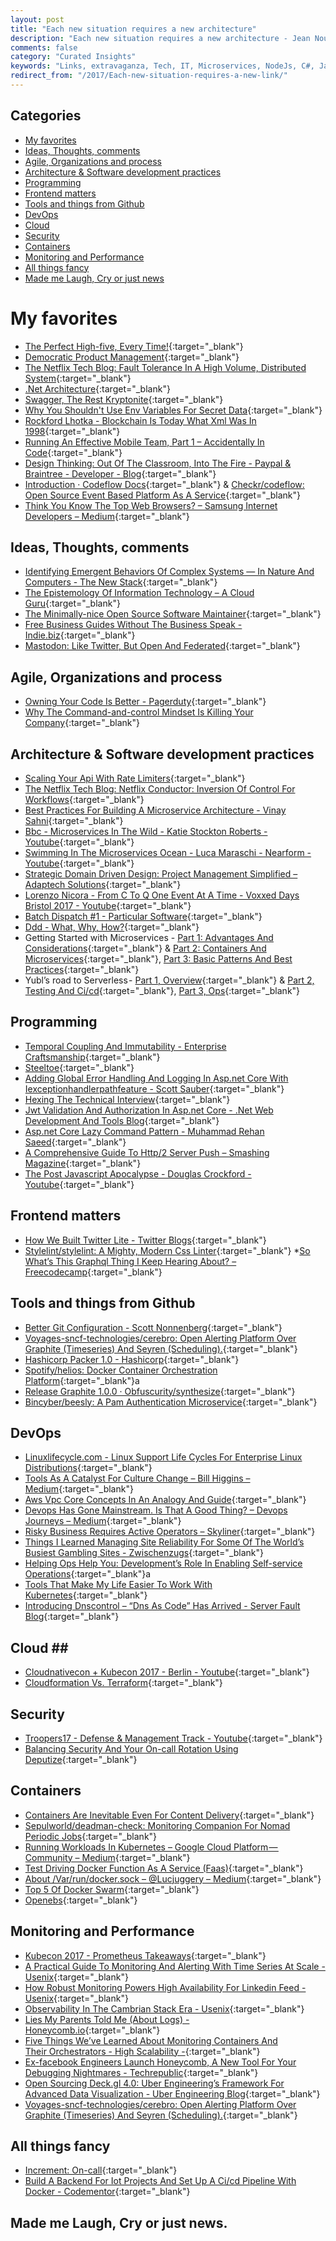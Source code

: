 ```yaml
---
layout: post
title: "Each new situation requires a new architecture"
description: "Each new situation requires a new architecture - Jean Nouvel"
comments: false
category: "Curated Insights"
keywords: "Links, extravaganza, Tech, IT, Microservices, NodeJs, C#, Javascript, Solution architecture"
redirect_from: "/2017/Each-new-situation-requires-a-new-link/"
---
```


## Categories ##
* [My favorites](#favorites)
* [Ideas, Thoughts, comments](#ideas)
* [Agile, Organizations and process](#agile)
* [Architecture & Software development practices](#development)
* [Programming](#net)
* [Frontend matters](#web)
* [Tools and things from Github](#tools)
* [DevOps](#devops)
* [Cloud](#cloud)
* [Security](#security)
* [Containers](#containers)
* [Monitoring and Performance](#monitoring)
* [All things fancy](#buzz)
* [Made me Laugh, Cry or just news](#news)

# My favorites<a name="favorites"></a> #
* [The Perfect High-five, Every Time!](http://www.fiesta5.com/){:target="_blank"}
* [Democratic Product Management](https://www.youtube.com/watch?v=oZ8QrhsA2Eo&index=5&list=PLIpl4GKFQR6cTXv5x6gRr6IN6V3KXVDUZ){:target="_blank"}
* [The Netflix Tech Blog: Fault Tolerance In A High Volume, Distributed System](http://techblog.netflix.com/2012/02/fault-tolerance-in-high-volume.html){:target="_blank"}
* [.Net Architecture](https://www.microsoft.com/net/architecture){:target="_blank"}
* [Swagger, The Rest Kryptonite](https://jimmybogard.com/swagger-the-rest-kryptonite/){:target="_blank"}
* [Why You Shouldn't Use Env Variables For Secret Data](https://diogomonica.com/2017/03/27/why-you-shouldnt-use-env-variables-for-secret-data/){:target="_blank"}
* [Rockford Lhotka - Blockchain Is Today What Xml Was In 1998](http://www.lhotka.net/weblog/BlockchainIsTodayWhatXMLWasIn1998.aspx){:target="_blank"}
* [Running An Effective Mobile Team, Part 1 – Accidentally In Code](https://cate.blog/2017/04/06/running-an-effective-mobile-team-part-1/){:target="_blank"}
* [Design Thinking: Out Of The Classroom, Into The Fire - Paypal & Braintree - Developer - Blog](https://devblog.paypal.com/design-thinking-pm/){:target="_blank"}
* [Introduction · Codeflow Docs](https://codeflow.checkr.com/){:target="_blank"} & [Checkr/codeflow: Open Source Event Based Platform As A Service](https://github.com/checkr/codeflow){:target="_blank"}
* [Think You Know The Top Web Browsers? – Samsung Internet Developers – Medium](https://medium.com/samsung-internet-dev/think-you-know-the-top-web-browsers-458a0a070175){:target="_blank"}

## Ideas, Thoughts, comments <a name="ideas"></a> ##
* [Identifying Emergent Behaviors Of Complex Systems — In Nature And Computers - The New Stack](https://thenewstack.io/identifying-emergent-behaviors-complex-systems-nature-computers/){:target="_blank"}
* [The Epistemology Of Information Technology – A Cloud Guru](https://read.acloud.guru/the-epistemology-of-information-technology-a3f6944cf02c){:target="_blank"}
* [The Minimally-nice Open Source Software Maintainer](http://brson.github.io/2017/04/05/minimally-nice-maintainer){:target="_blank"}
* [Free Business Guides Without The Business Speak - Indie.biz](http://indie.biz/guides/){:target="_blank"}
* [Mastodon: Like Twitter, But Open And Federated](http://2ality.com/2017/04/mastodon.html){:target="_blank"}

## Agile, Organizations and process<a name="agile"></a> ##
* [Owning Your Code Is Better - Pagerduty](https://www.pagerduty.com/blog/developers-own-code/){:target="_blank"}
* [Why The Command-and-control Mindset Is Killing Your Company](http://corporate-rebels.com/mindset/){:target="_blank"}

## Architecture & Software development practices <a name="development"></a> ##
* [Scaling Your Api With Rate Limiters](https://stripe.com/blog/rate-limiters?__s=pir8xboj4vzsweesgzec){:target="_blank"}
* [The Netflix Tech Blog: Netflix Conductor: Inversion Of Control For Workflows](http://techblog.netflix.com/2017/04/netflix-conductor-inversion-of-control.html){:target="_blank"}
* [Best Practices For Building A Microservice Architecture - Vinay Sahni](http://www.vinaysahni.com/best-practices-for-building-a-microservice-architecture){:target="_blank"}
* [Bbc - Microservices In The Wild - Katie Stockton Roberts - Youtube](https://www.youtube.com/watch?v=EGsTf7z-ed4){:target="_blank"}
* [Swimming In The Microservices Ocean - Luca Maraschi - Nearform - Youtube](https://www.youtube.com/watch?v=C8nA5Sx6wKs){:target="_blank"}
* [Strategic Domain Driven Design: Project Management Simplified – Adaptech Solutions](https://adaptechsolutions.net/strategic-domain-driven-design-pm-simplified/?__s=amwwwz5judsp1dsfgko7){:target="_blank"}
* [Lorenzo Nicora - From C To Q One Event At A Time - Voxxed Days Bristol 2017 - Youtube](https://www.youtube.com/watch?v=dsC6RSLBOno&__s=amwwwz5judsp1dsfgko7){:target="_blank"}
* [Batch Dispatch #1 - Particular Software](https://particular.net/blog/batch-dispatch-1?__s=amwwwz5judsp1dsfgko7){:target="_blank"}
* [Ddd - What, Why, How?](https://www.slideshare.net/alexeyzimarev/ddd-what-why-how-74199460?__s=amwwwz5judsp1dsfgko7){:target="_blank"}
* Getting Started with Microservices - [Part 1: Advantages And Considerations](https://blogs.oracle.com/developers/getting-started-with-microservices-part-one){:target="_blank"} & [Part 2: Containers And Microservices](https://blogs.oracle.com/developers/getting-started-with-microservices-part-2){:target="_blank"}, [Part 3: Basic Patterns And Best Practices](https://blogs.oracle.com/developers/getting-started-with-microservices-part-three){:target="_blank"}
* Yubl’s road to Serverless - [Part 1, Overview](https://medium.com/@theburningmonk/yubls-road-to-serverless-part-1-overview-ca348370acde){:target="_blank"} & [Part 2, Testing And Ci/cd](https://medium.com/@theburningmonk/yubls-road-to-serverless-part-2-testing-and-ci-cd-72b2e583fe64){:target="_blank"}, [Part 3, Ops](https://medium.com/hacker-daily/yubls-road-to-serverless-part-3-ops-6c82139bb7ee){:target="_blank"}

## Programming <a name="net"></a> ##
* [Temporal Coupling And Immutability - Enterprise Craftsmanship](http://enterprisecraftsmanship.com/2017/04/10/temporal-coupling-and-immutability/?__s=amwwwz5judsp1dsfgko7){:target="_blank"}
* [Steeltoe](https://steeltoe.io/?__s=amwwwz5judsp1dsfgko7){:target="_blank"}
* [Adding Global Error Handling And Logging In Asp.net Core With Iexceptionhandlerpathfeature - Scott Sauber](https://scottsauber.com/2017/04/03/adding-global-error-handling-and-logging-in-asp-net-core/){:target="_blank"}
* [Hexing The Technical Interview](https://aphyr.com/posts/341-hexing-the-technical-interview){:target="_blank"}
* [Jwt Validation And Authorization In Asp.net Core - .Net Web Development And Tools Blog](https://blogs.msdn.microsoft.com/webdev/2017/04/06/jwt-validation-and-authorization-in-asp-net-core/){:target="_blank"}
* [Asp.net Core Lazy Command Pattern - Muhammad Rehan Saeed](http://rehansaeed.com/asp-net-core-lazy-command-pattern/){:target="_blank"}
* [A Comprehensive Guide To Http/2 Server Push – Smashing Magazine](https://www.smashingmagazine.com/2017/04/guide-http2-server-push/){:target="_blank"}
* [The Post Javascript Apocalypse - Douglas Crockford - Youtube](https://www.youtube.com/watch?v=NPB34lDZj3E){:target="_blank"}

## Frontend matters <a name="web"></a> ##
* [How We Built Twitter Lite - Twitter Blogs](https://blog.twitter.com/2017/how-we-built-twitter-lite){:target="_blank"}
* [Stylelint/stylelint: A Mighty, Modern Css Linter](https://github.com/stylelint/stylelint){:target="_blank"}
*[So What’s This Graphql Thing I Keep Hearing About? – Freecodecamp](https://medium.freecodecamp.com/so-whats-this-graphql-thing-i-keep-hearing-about-baf4d36c20cf){:target="_blank"}

## Tools and things from Github <a name="tools"></a> ##
* [Better Git Configuration - Scott Nonnenberg](https://blog.scottnonnenberg.com/better-git-configuration/){:target="_blank"}
* [Voyages-sncf-technologies/cerebro: Open Alerting Platform Over Graphite (Timeseries) And Seyren (Scheduling).](https://github.com/voyages-sncf-technologies/cerebro?__s=pir8xboj4vzsweesgzec){:target="_blank"}
* [Hashicorp Packer 1.0 - Hashicorp](https://www.hashicorp.com/blog/packer-1-0/){:target="_blank"}
* [Spotify/helios: Docker Container Orchestration Platform](https://github.com/spotify/helios){:target="_blank"}a
* [Release Graphite 1.0.0 · Obfuscurity/synthesize](https://github.com/obfuscurity/synthesize/releases/tag/v3.0.0?__s=pir8xboj4vzsweesgzec){:target="_blank"}
* [Bincyber/beesly: A Pam Authentication Microservice](https://github.com/bincyber/beesly){:target="_blank"}

## DevOps<a name="devops"></a> ##
* [Linuxlifecycle.com - Linux Support Life Cycles For Enterprise Linux Distributions](https://linuxlifecycle.com/){:target="_blank"}
* [Tools As A Catalyst For Culture Change – Bill Higgins – Medium](https://medium.com/@BillHiggins/tools-as-a-catalyst-for-culture-change-f012b2c0b527){:target="_blank"}
* [Aws Vpc Core Concepts In An Analogy And Guide](http://start.jcolemorrison.com/aws-vpc-core-concepts-analogy-guide/){:target="_blank"}
* [Devops Has Gone Mainstream. Is That A Good Thing? – Devops Journeys – Medium](https://medium.com/devops-journeys/devops-has-gone-mainstream-is-that-a-good-thing-1d698baaa12b){:target="_blank"}
* [Risky Business Requires Active Operators – Skyliner](https://blog.skyliner.io/risky-business-requires-active-operators-9debbb082995#.a31cxs9ul){:target="_blank"}
* [Things I Learned Managing Site Reliability For Some Of The World’s Busiest Gambling Sites - Zwischenzugs](https://zwischenzugs.wordpress.com/2017/04/04/things-i-learned-managing-site-reliability-for-some-of-the-worlds-busiest-gambling-sites/){:target="_blank"}
* [Helping Ops Help You: Development’s Role In Enabling Self-service Operations](https://www.slideshare.net/Rundeck/helping-ops-help-you-developments-role-in-enabling-selfservice-operations){:target="_blank"}a
* [Tools That Make My Life Easier To Work With Kubernetes](https://medium.com/google-cloud/tools-that-make-my-life-easier-to-work-with-kubernetes-fce3801086c0){:target="_blank"}
* [Introducing Dnscontrol – “Dns As Code” Has Arrived - Server Fault Blog](http://blog.serverfault.com/2017/04/11/introducing-dnscontrol-dns-as-code-has-arrived/){:target="_blank"}

## Cloud <a name="cloud"></a>##
* [Cloudnativecon + Kubecon 2017 - Berlin - Youtube](https://www.youtube.com/playlist?list=PLj6h78yzYM2PAavlbv0iZkod4IVh_iGqV){:target="_blank"}
* [Cloudformation Vs. Terraform](http://www.afronski.pl/2017/04/11/terraform-vs-cloudformation.html){:target="_blank"}

## Security<a name="security"></a> ##
* [Troopers17 - Defense & Management Track - Youtube](https://www.youtube.com/playlist?list=PL1eoQr97VfJnAdq1dcMJ8WQjvBqzIGeNN){:target="_blank"}
* [Balancing Security And Your On-call Rotation Using Deputize](https://blog.threatstack.com/balancing-security-and-your-on-call-rotation-using-deputize?__s=pir8xboj4vzsweesgzec){:target="_blank"}

## Containers <a name="containers"></a> ##
* [Containers Are Inevitable Even For Content Delivery](https://www.section.io/blog/containers-are-inevitable/){:target="_blank"}
* [Sepulworld/deadman-check: Monitoring Companion For Nomad Periodic Jobs](https://github.com/sepulworld/deadman-check?__s=pir8xboj4vzsweesgzec){:target="_blank"}
* [Running Workloads In Kubernetes – Google Cloud Platform — Community – Medium](https://medium.com/google-cloud/running-workloads-in-kubernetes-86194d133593){:target="_blank"}
* [Test Driving Docker Function As A Service (Faas)](https://www.brianchristner.io/test-driving-docker-function-as-a-service-faas/){:target="_blank"}
* [About /Var/run/docker.sock – @Lucjuggery – Medium](https://medium.com/lucjuggery/about-var-run-docker-sock-3bfd276e12fd){:target="_blank"}
* [Top 5 Of Docker Swarm](http://blog.alexellis.io/top-5-docker-swarm/){:target="_blank"}
* [Openebs](https://www.openebs.io/){:target="_blank"}

## Monitoring and Performance <a name="monitoring"></a> ##
* [Kubecon 2017 - Prometheus Takeaways](https://pracucci.com/kubecon-2017-prometheus-takeaways.html?__s=pir8xboj4vzsweesgzec){:target="_blank"}
* [A Practical Guide To Monitoring And Alerting With Time Series At Scale - Usenix](https://www.usenix.org/conference/srecon17americas/program/presentation/wilkinson?__s=pir8xboj4vzsweesgzec){:target="_blank"}
* [How Robust Monitoring Powers High Availability For Linkedin Feed - Usenix](https://www.usenix.org/conference/srecon17americas/program/presentation/barot?__s=pir8xboj4vzsweesgzec){:target="_blank"}
* [Observability In The Cambrian Stack Era - Usenix](https://www.usenix.org/conference/srecon17americas/program/presentation/kromhout?__s=pir8xboj4vzsweesgzec){:target="_blank"}
* [Lies My Parents Told Me (About Logs) - Honeycomb.io](https://honeycomb.io/blog/2017/04/lies-my-parents-told-me-about-logs/?__s=pir8xboj4vzsweesgzec){:target="_blank"}
* [Five Things We’ve Learned About Monitoring Containers And Their Orchestrators - High Scalability -](http://highscalability.com/blog/2017/4/10/five-things-weve-learned-about-monitoring-containers-and-the.html){:target="_blank"}
* [Ex-facebook Engineers Launch Honeycomb, A New Tool For Your Debugging Nightmares - Techrepublic](http://www.techrepublic.com/article/ex-facebook-engineers-launch-honeycomb-a-new-tool-for-your-debugging-nightmares/){:target="_blank"}
* [Open Sourcing Deck.gl 4.0: Uber Engineering’s Framework For Advanced Data Visualization - Uber Engineering Blog](https://eng.uber.com/deck-gl-4-0/){:target="_blank"}
* [Voyages-sncf-technologies/cerebro: Open Alerting Platform Over Graphite (Timeseries) And Seyren (Scheduling).](https://github.com/voyages-sncf-technologies/cerebro){:target="_blank"}
## All things fancy <a name="buzz"></a> ##
* [Increment: On-call](https://increment.com/on-call/?__s=pir8xboj4vzsweesgzec){:target="_blank"}
* [Build A Backend For Iot Projects And Set Up A Ci/cd Pipeline With Docker - Codementor](https://www.codementor.io/lucjuggery824/backend-iot-node-docker-6ehsyg699){:target="_blank"}

## Made me Laugh, Cry or just news. <a name="news"></a> ##

